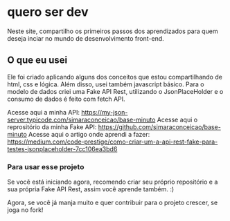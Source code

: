 # quero ser dev

Neste site, compartilho os primeiros passos dos aprendizados para quem deseja inciar no mundo de desenvolvimento front-end.

## O que eu usei

Ele foi criado aplicando alguns dos conceitos que estou compartilhando de html, css e lógica. Além disso, usei também javascript básico.
Para o modelo de dados criei uma Fake API Rest, utilizando o JsonPlaceHolder e o consumo de dados é feito com fetch API.

Acesse aqui a minha API: https://my-json-server.typicode.com/simaraconceicao/base-minuto
Acesse aqui o reprositório da minha Fake API: https://github.com/simaraconceicao/base-minuto
Acesse aqui o artigo onde aprendi a fazer: https://medium.com/code-prestige/como-criar-um-a-api-rest-fake-para-testes-jsonplaceholder-7cc106ea3bd6

### Para usar esse projeto

Se você está iniciando agora, recomendo criar seu próprio repositório e a sua própria Fake API Rest, assim você aprende também. :)

Agora, se você já manja muito e quer contribuir para o projeto crescer, se joga no fork!
